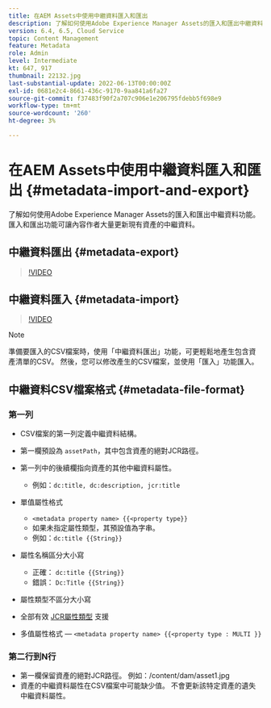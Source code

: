 ```yaml
---
title: 在AEM Assets中使用中繼資料匯入和匯出
description: 了解如何使用Adobe Experience Manager Assets的匯入和匯出中繼資料功能。 匯入和匯出功能可讓內容作者大量更新現有資產的中繼資料。
version: 6.4, 6.5, Cloud Service
topic: Content Management
feature: Metadata
role: Admin
level: Intermediate
kt: 647, 917
thumbnail: 22132.jpg
last-substantial-update: 2022-06-13T00:00:00Z
exl-id: 0681e2c4-8661-436c-9170-9aa841a6fa27
source-git-commit: f37483f90f2a707c906e1e206795fdebb5f698e9
workflow-type: tm+mt
source-wordcount: '260'
ht-degree: 3%

---
```


# 在AEM Assets中使用中繼資料匯入和匯出 {#metadata-import-and-export}

了解如何使用Adobe Experience Manager Assets的匯入和匯出中繼資料功能。 匯入和匯出功能可讓內容作者大量更新現有資產的中繼資料。

## 中繼資料匯出 {#metadata-export}

>[!VIDEO](https://video.tv.adobe.com/v/22132/?quality=12&learn=on)

## 中繼資料匯入 {#metadata-import}

>[!VIDEO](https://video.tv.adobe.com/v/21374/?quality=12&learn=on)

>[!NOTE]
>
> 準備要匯入的CSV檔案時，使用「中繼資料匯出」功能，可更輕鬆地產生包含資產清單的CSV。 然後，您可以修改產生的CSV檔案，並使用「匯入」功能匯入。

## 中繼資料CSV檔案格式 {#metadata-file-format}

### 第一列

* CSV檔案的第一列定義中繼資料結構。
* 第一欄預設為 `assetPath`，其中包含資產的絕對JCR路徑。

* 第一列中的後續欄指向資產的其他中繼資料屬性。
   * 例如：`dc:title, dc:description, jcr:title`

* 單值屬性格式

   * `<metadata property name> {{<property type}}`
   * 如果未指定屬性類型，其預設值為字串。
   * 例如：`dc:title {{String}}`

* 屬性名稱區分大小寫
   * 正確： `dc:title {{String}}`
   * 錯誤： `Dc:Title {{String}}`

* 屬性類型不區分大小寫
* 全部有效 [JCR屬性類型](https://www.adobe.io/experience-manager/reference-materials/spec/jsr170/javadocs/jcr-2.0/javax/jcr/PropertyType.html) 支援

* 多值屬性格式 —  `<metadata property name> {{<property type : MULTI }}`

### 第二行到N行

* 第一欄保留資產的絕對JCR路徑。 例如：/content/dam/asset1.jpg
* 資產的中繼資料屬性在CSV檔案中可能缺少值。 不會更新該特定資產的遺失中繼資料屬性。

